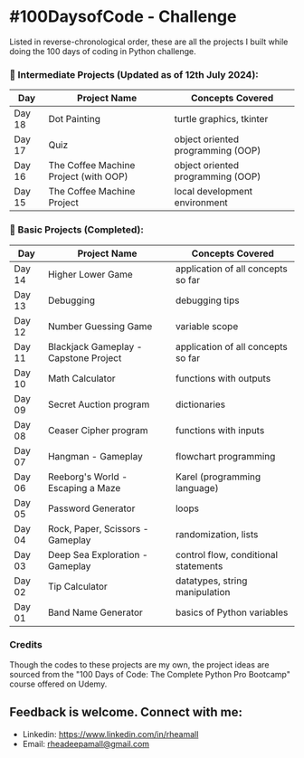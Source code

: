 # #100DaysofCode - Challenge
Listed in reverse-chronological order, these are all the projects I built while doing the 100 days of coding in Python challenge.

### 📔 Intermediate Projects (Updated as of 12th July 2024):
| Day     | Project Name                             | Concepts Covered                                          |
| ------- | -------------                            | -------------                                             |
| Day 18  | Dot Painting                             | turtle graphics, tkinter                                  |
| Day 17  | Quiz                                     | object oriented programming (OOP)                         |
| Day 16  | The Coffee Machine Project (with OOP)    | object oriented programming (OOP)                         |
| Day 15  | The Coffee Machine Project               | local development environment                             |

### 📖 Basic Projects (Completed):

| Day     | Project Name                             | Concepts Covered                                          |
| ------- | -------------                            | -------------                                             |
| Day 14  | Higher Lower Game                        | application of all concepts so far                        |
| Day 13  | Debugging                                | debugging tips                                            |
| Day 12  | Number Guessing Game                     | variable scope                                            |
| Day 11  | Blackjack Gameplay - Capstone Project    | application of all concepts so far                        |
| Day 10  | Math Calculator                          | functions with outputs                                    |
| Day 09  | Secret Auction program                   | dictionaries                                              |
| Day 08  | Ceaser Cipher program                    | functions with inputs                                     |
| Day 07  | Hangman - Gameplay                       | flowchart programming                                     |
| Day 06  | Reeborg's World - Escaping a Maze        | Karel (programming language)                              |
| Day 05  | Password Generator                       | loops                                                     |
| Day 04  | Rock, Paper, Scissors - Gameplay         | randomization, lists                                      |
| Day 03  | Deep Sea Exploration - Gameplay          | control flow, conditional statements                      |
| Day 02  | Tip Calculator                           | datatypes, string manipulation                            |
| Day 01  | Band Name Generator                      | basics of Python variables                                |

### Credits
Though the codes to these projects are my own, the project ideas are sourced from the "100 Days of Code: The Complete Python Pro Bootcamp" course offered on Udemy.

## Feedback is welcome. Connect with me:
- Linkedin: https://www.linkedin.com/in/rheamall
- Email: rheadeepamall@gmail.com
